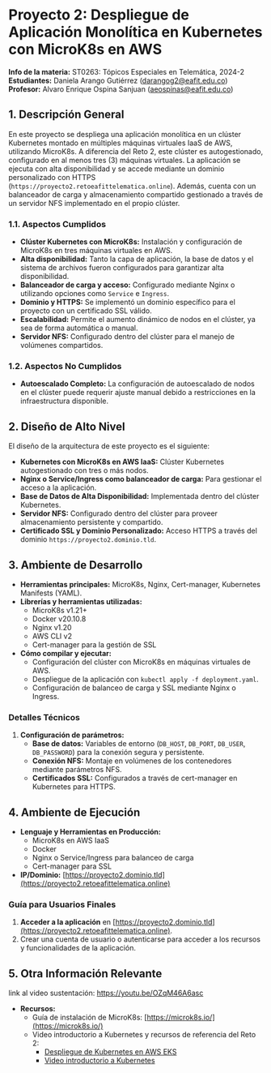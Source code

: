 # Proyecto 2: Despliegue de Aplicación Monolítica en Kubernetes con MicroK8s en AWS

**Info de la materia:** ST0263: Tópicos Especiales en Telemática, 2024-2  
**Estudiantes:** Daniela Arango Gutiérrez (darangog2@eafit.edu.co)  
**Profesor:** Alvaro Enrique Ospina Sanjuan (aeospinas@eafit.edu.co)  

## 1. Descripción General

En este proyecto se despliega una aplicación monolítica en un clúster Kubernetes montado en múltiples máquinas virtuales IaaS de AWS, utilizando MicroK8s. A diferencia del Reto 2, este clúster es autogestionado, configurado en al menos tres (3) máquinas virtuales. La aplicación se ejecuta con alta disponibilidad y se accede mediante un dominio personalizado con HTTPS (`https://proyecto2.retoeafittelematica.online`). Además, cuenta con un balanceador de carga y almacenamiento compartido gestionado a través de un servidor NFS implementado en el propio clúster.

### 1.1. Aspectos Cumplidos

- **Clúster Kubernetes con MicroK8s:** Instalación y configuración de MicroK8s en tres máquinas virtuales en AWS.
- **Alta disponibilidad:** Tanto la capa de aplicación, la base de datos y el sistema de archivos fueron configurados para garantizar alta disponibilidad.
- **Balanceador de carga y acceso:** Configurado mediante Nginx o utilizando opciones como `Service` e `Ingress`.
- **Dominio y HTTPS:** Se implementó un dominio específico para el proyecto con un certificado SSL válido.
- **Escalabilidad:** Permite el aumento dinámico de nodos en el clúster, ya sea de forma automática o manual.
- **Servidor NFS:** Configurado dentro del clúster para el manejo de volúmenes compartidos.

### 1.2. Aspectos No Cumplidos

- **Autoescalado Completo:** La configuración de autoescalado de nodos en el clúster puede requerir ajuste manual debido a restricciones en la infraestructura disponible.

## 2. Diseño de Alto Nivel

El diseño de la arquitectura de este proyecto es el siguiente:

- **Kubernetes con MicroK8s en AWS IaaS:** Clúster Kubernetes autogestionado con tres o más nodos.
- **Nginx o Service/Ingress como balanceador de carga:** Para gestionar el acceso a la aplicación.
- **Base de Datos de Alta Disponibilidad:** Implementada dentro del clúster Kubernetes.
- **Servidor NFS:** Configurado dentro del clúster para proveer almacenamiento persistente y compartido.
- **Certificado SSL y Dominio Personalizado:** Acceso HTTPS a través del dominio `https://proyecto2.dominio.tld`.

## 3. Ambiente de Desarrollo

- **Herramientas principales:** MicroK8s, Nginx, Cert-manager, Kubernetes Manifests (YAML).
- **Librerías y herramientas utilizadas:**
  - MicroK8s v1.21+
  - Docker v20.10.8
  - Nginx v1.20
  - AWS CLI v2
  - Cert-manager para la gestión de SSL
- **Cómo compilar y ejecutar:**
  - Configuración del clúster con MicroK8s en máquinas virtuales de AWS.
  - Despliegue de la aplicación con `kubectl apply -f deployment.yaml`.
  - Configuración de balanceo de carga y SSL mediante Nginx o Ingress.
  
### Detalles Técnicos

1. **Configuración de parámetros:**
   - **Base de datos:** Variables de entorno (`DB_HOST`, `DB_PORT`, `DB_USER`, `DB_PASSWORD`) para la conexión segura y persistente.
   - **Conexión NFS:** Montaje en volúmenes de los contenedores mediante parámetros NFS.
   - **Certificados SSL:** Configurados a través de cert-manager en Kubernetes para HTTPS.

## 4. Ambiente de Ejecución

- **Lenguaje y Herramientas en Producción:**
  - MicroK8s en AWS IaaS
  - Docker
  - Nginx o Service/Ingress para balanceo de carga
  - Cert-manager para SSL
- **IP/Dominio:** [https://proyecto2.dominio.tld](https://proyecto2.retoeafittelematica.online)

### Guía para Usuarios Finales

1. **Acceder a la aplicación** en [https://proyecto2.dominio.tld](https://proyecto2.retoeafittelematica.online).
2. Crear una cuenta de usuario o autenticarse para acceder a los recursos y funcionalidades de la aplicación.

## 5. Otra Información Relevante

link al video sustentación: https://youtu.be/OZqM46A6asc

- **Recursos:**
  - Guía de instalación de MicroK8s: [https://microk8s.io/](https://microk8s.io/)
  - Video introductorio a Kubernetes y recursos de referencia del Reto 2:
    - [Despliegue de Kubernetes en AWS EKS](https://github.com/st0263eafit/st0263-242/tree/main/eks-wp)
    - [Video introductorio a Kubernetes](https://youtu.be/DCoBcpOA7W4)
